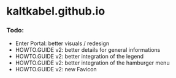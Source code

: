 # kaltkabel.github.io

### Todo:
- Enter Portal: better visuals / redesign
- HOWTO.GUIDE v2: better details for general informations
- HOWTO.GUIDE v2: better integration of the legend
- HOWTO.GUIDE v2: better integration of the hamburger menu
- HOWTO.GUIDE v2: new Favicon
